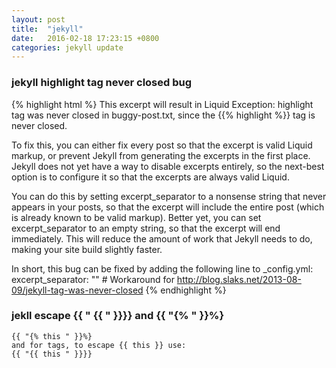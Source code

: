 ```yaml
---
layout: post
title:  "jekyll"
date:   2016-02-18 17:23:15 +0800
categories: jekyll update
---
```


### jekyll highlight tag never closed bug
{% highlight html %}
This excerpt will result in Liquid Exception: highlight tag was never closed in buggy-post.txt, 
since the {{% highlight %}} tag is never closed.

To fix this, you can either fix every post so that the excerpt is valid Liquid markup,
or prevent Jekyll from generating the excerpts in the first place.
Jekyll does not yet have a way to disable excerpts entirely, 
so the next-best option is to configure it so that the excerpts are always valid Liquid.

You can do this by setting excerpt_separator to a nonsense string that never appears in your posts, 
so that the excerpt will include the entire post (which is already known to be valid markup).
Better yet, you can set excerpt_separator to an empty string, so that the excerpt will end immediately.
This will reduce the amount of work that Jekyll needs to do, making your site build slightly faster.

In short, this bug can be fixed by adding the following line to _config.yml:
excerpt_separator: ""   # Workaround for http://blog.slaks.net/2013-08-09/jekyll-tag-was-never-closed
{% endhighlight %}


### jekll escape {{ " {{ " }}}} and {{ "{% " }}%}
    {{ "{% this " }}%}
    and for tags, to escape {{ this }} use:
    {{ "{{ this " }}}}
